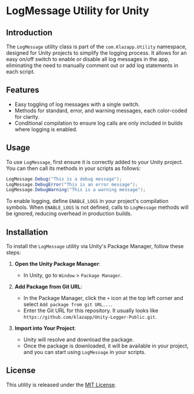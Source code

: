 # LogMessage Utility for Unity

## Introduction
The `LogMessage` utility class is part of the `com.Klazapp.Utility` namespace, designed for Unity projects to simplify the logging process. It allows for an easy on/off switch to enable or disable all log messages in the app, eliminating the need to manually comment out or add log statements in each script.

## Features
- Easy toggling of log messages with a single switch.
- Methods for standard, error, and warning messages, each color-coded for clarity.
- Conditional compilation to ensure log calls are only included in builds where logging is enabled.

## Usage
To use `LogMessage`, first ensure it is correctly added to your Unity project. You can then call its methods in your scripts as follows:

```csharp
LogMessage.Debug("This is a debug message");
LogMessage.DebugError("This is an error message");
LogMessage.DebugWarning("This is a warning message");
```

To enable logging, define `ENABLE_LOGS` in your project's compilation symbols. When `ENABLE_LOGS` is not defined, calls to `LogMessage` methods will be ignored, reducing overhead in production builds.

## Installation
To install the `LogMessage` utility via Unity's Package Manager, follow these steps:

1. **Open the Unity Package Manager**:
   - In Unity, go to `Window` > `Package Manager`.

2. **Add Package from Git URL**:
   - In the Package Manager, click the `+` icon at the top left corner and select `Add package from git URL...`.
   - Enter the Git URL for this repository. It usually looks like `https://github.com/klazapp/Unity-Logger-Public.git`.

3. **Import into Your Project**:
   - Unity will resolve and download the package.
   - Once the package is downloaded, it will be available in your project, and you can start using `LogMessage` in your scripts.

## License
This utility is released under the [MIT License](LICENSE).
